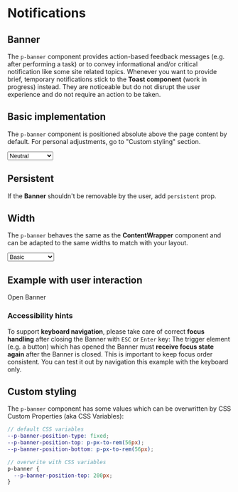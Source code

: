 # Notifications

## Banner
The `p-banner` component provides action-based feedback messages (e.g. after performing a task) or to convey informational and/or critical notification like some site related topics. 
Whenever you want to provide brief, temporary notifications stick to the **Toast component** (work in progress) instead. They are noticeable but do not disrupt the user experience and do not require an action to be taken.

## Basic implementation
The `p-banner` component is positioned absolute above the page content by default. For personal adjustments, go to "Custom styling" section.

<Playground :markup="basic" :config="config">
  <select v-model="state">
    <option disabled>Select a state</option>
    <option value="neutral">Neutral</option>
    <option value="warning">Warning</option>
    <option value="error">Error</option>
  </select>
</Playground>

## Persistent
If the **Banner** shouldn't be removable by the user, add `persistent` prop.

<Playground :markup="persistent" :config="config"></Playground>

## Width
The `p-banner` behaves the same as the **ContentWrapper** component and can be adapted to the same widths to match with your layout.

<Playground :markup="markupWidth" :config="config">
  <select v-model="width">
    <option disabled>Select a width</option>
    <option value="basic">Basic</option>
    <option value="extended">Extended</option>
    <option value="fluid">Fluid</option>
  </select>
</Playground>

## Example with user interaction

<p-button type="button" v-on:click="openBanner($event)">Open Banner</p-button>

### <p-icon name="accessibility" size="medium" color="notification-neutral" aria-hidden="true"></p-icon> Accessibility hints
To support **keyboard navigation**, please take care of correct **focus handling** after closing the Banner with `ESC` or `Enter` key:
The trigger element (e.g. a button) which has opened the Banner must **receive focus state again** after the Banner is closed. This is important to keep focus order consistent.
You can test it out by navigation this example with the keyboard only.

## Custom styling
The `p-banner` component has some values which can be overwritten by CSS Custom Properties (aka CSS Variables):

```scss
// default CSS variables
--p-banner-position-type: fixed;
--p-banner-position-top: p-px-to-rem(56px);
--p-banner-position-bottom: p-px-to-rem(56px);

// overwrite with CSS variables
p-banner {
  --p-banner-position-top: 200px;
}
``` 

<script lang="ts">
  import Vue from 'vue';
  import Component from 'vue-class-component';
  import { componentsReady } from '@porsche-design-system/components-js';
  
  @Component
  export default class Code extends Vue {
    config = { themeable: true };
    
    state = 'neutral';
    width = 'basic';
    
    get basic() {
      return `<p-banner state="${this.state}">
  <span slot="title">Some banner title</span>
  <span slot="description">Some banner description. You can also add inline <a href="https://porsche.com">links</a> to route to another page.</span>
</p-banner>`
    }
    
    persistent =
`<p-banner persistent="true">
  <span slot="title">Some banner title</span>
  <span slot="description">Some banner description.</span>
</p-banner>`;

    get markupWidth() {
      return `<p-banner width="${this.width}">
  <span slot="title">Some banner title</span>
  <span slot="description">Some banner description.</span>
</p-banner>`;
    }
    
    openBanner = (event) => {
      const el = document.createElement('p-banner');
      const currentTarget = event.currentTarget;
      el.innerHTML = `
        <span slot="title">Some banner title</span>
        <span slot="description">Some banner description.</span>
      `;
      document.getElementById('app').append(el);
      el.addEventListener('dismiss', () => {
        currentTarget.focus();
      });
    };
  
    mounted(): void {
      const banners = document.querySelectorAll('p-banner');
      banners.forEach((el) => el.addEventListener("dismiss", () => console.log("dismissed")));

      // scroll to top since banners have autofocus on close button via componentDidLoad
      componentsReady(this.$el).then(() => {
        document.querySelector('html').scrollTop = 0;
      });
    }
  }
</script>

<style scoped lang="scss">
  ::v-deep .demo p-banner {
    --p-banner-position-type: static;
  }
</style>